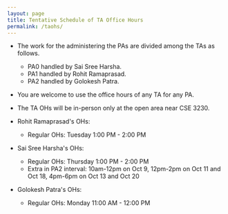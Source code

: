 ```yaml
---
layout: page
title: Tentative Schedule of TA Office Hours
permalink: /taohs/
---
```


- The work for the administering the PAs are divided among the TAs as follows.
    - PA0 handled by Sai Sree Harsha.
    - PA1 handled by Rohit Ramaprasad.
    - PA2 handled by Golokesh Patra.

- You are welcome to use the office hours of any TA for any PA.

- The TA OHs will be in-person only at the open area near CSE 3230.

- Rohit Ramaprasad's OHs:
    - Regular OHs: Tuesday 1:00 PM - 2:00 PM
    <!-- - Extra in PA0 & PA1 interval: 11:00am-1:00pm on TBD, 4:30-6:30pm on TBD, and TBD, 12:30-2:30pm on TBD -->

- Sai Sree Harsha's OHs:
    - Regular OHs: Thursday 1:00 PM - 2:00 PM
    - Extra in PA2 interval: 10am-12pm on Oct 9, 12pm-2pm on Oct 11 and Oct 18, 4pm-6pm on Oct 13 and Oct 20


- Golokesh Patra's OHs:
    - Regular OHs: Monday 11:00 AM - 12:00 PM
    <!-- - Extra in PA2 interval: 9-11am on TBD and TBD, 10am-12pm on TBD, 9-11am on TBD -->

